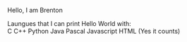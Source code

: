 Hello, I am Brenton

Laungues that I can print Hello World with:  
C
C++
Python
Java
Pascal
Javascript
HTML (Yes it counts)
